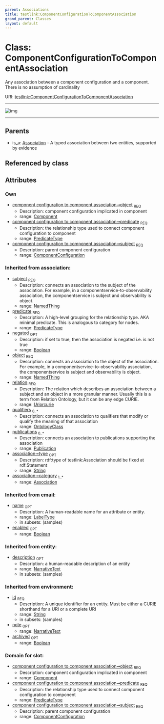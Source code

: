 ```yaml
---
parent: Associations
title: testlink:ComponentConfigurationToComponentAssociation
grand_parent: Classes
layout: default
---
```


# Class: ComponentConfigurationToComponentAssociation


Any association between a component configuration and a component. There is no assumption of cardinality

URI: [testlink:ComponentConfigurationToComponentAssociation](https://w3id.org/testlink/vocab/ComponentConfigurationToComponentAssociation)


---

![img](http://yuml.me/diagram/nofunky;dir:TB/class/[Publication],[OntologyClass],[Component]%3Cobject%201..1-%20[ComponentConfigurationToComponentAssociation%7Cpredicate:predicate_type;negated(i):boolean%20%3F;relation(i):uriorcurie;type(i):string%20%3F;id(i):string;name(i):label_type%20%3F;enabled(i):boolean%20%3F;archived(i):boolean%20%3F;description(i):narrative_text%20%3F;note(i):narrative_text%20%3F],[ComponentConfiguration]%3Csubject%201..1-%20[ComponentConfigurationToComponentAssociation],[Association]%5E-[ComponentConfigurationToComponentAssociation],[ComponentConfiguration],[Component],[Association])

---


## Parents

 *  is_a: [Association](Association.md) - A typed association between two entities, supported by evidence

## Referenced by class


## Attributes


### Own

 * [component configuration to component association➞object](component_configuration_to_component_association_object.md)  <sub>REQ</sub>
    * Description: component configuration implicated in component
    * range: [Component](Component.md)
 * [component configuration to component association➞predicate](component_configuration_to_component_association_predicate.md)  <sub>REQ</sub>
    * Description: the relationship type used to connect component configuration to component
    * range: [PredicateType](types/PredicateType.md)
 * [component configuration to component association➞subject](component_configuration_to_component_association_subject.md)  <sub>REQ</sub>
    * Description: parent component configuration
    * range: [ComponentConfiguration](ComponentConfiguration.md)

### Inherited from association:

 * [subject](subject.md)  <sub>REQ</sub>
    * Description: connects an association to the subject of the association. For example, in a componentservice-to-observability association, the componentservice is subject and observability is object.
    * range: [NamedThing](NamedThing.md)
 * [predicate](predicate.md)  <sub>REQ</sub>
    * Description: A high-level grouping for the relationship type. AKA minimal predicate. This is analogous to category for nodes.
    * range: [PredicateType](types/PredicateType.md)
 * [negated](negated.md)  <sub>OPT</sub>
    * Description: if set to true, then the association is negated i.e. is not true
    * range: [Boolean](types/Boolean.md)
 * [object](object.md)  <sub>REQ</sub>
    * Description: connects an association to the object of the association. For example, in a componentservice-to-observability association, the componentservice is subject and observability is object.
    * range: [NamedThing](NamedThing.md)
 * [relation](relation.md)  <sub>REQ</sub>
    * Description: The relation which describes an association between a subject and an object in a more granular manner. Usually this is a term from Relation Ontology, but it can be any edge CURIE.
    * range: [Uriorcurie](types/Uriorcurie.md)
 * [qualifiers](qualifiers.md)  <sub>0..*</sub>
    * Description: connects an association to qualifiers that modify or qualify the meaning of that association
    * range: [OntologyClass](OntologyClass.md)
 * [publications](publications.md)  <sub>0..*</sub>
    * Description: connects an association to publications supporting the association
    * range: [Publication](Publication.md)
 * [association➞type](association_type.md)  <sub>OPT</sub>
    * Description: rdf:type of testlink:Association should be fixed at rdf:Statement
    * range: [String](types/String.md)
 * [association➞category](association_category.md)  <sub>1..*</sub>
    * range: [Association](Association.md)

### Inherited from email:

 * [name](name.md)  <sub>OPT</sub>
    * Description: A human-readable name for an attribute or entity.
    * range: [LabelType](types/LabelType.md)
    * in subsets: (samples)
 * [enabled](enabled.md)  <sub>OPT</sub>
    * range: [Boolean](types/Boolean.md)

### Inherited from entity:

 * [description](description.md)  <sub>OPT</sub>
    * Description: a human-readable description of an entity
    * range: [NarrativeText](types/NarrativeText.md)
    * in subsets: (samples)

### Inherited from environment:

 * [id](id.md)  <sub>REQ</sub>
    * Description: A unique identifier for an entity. Must be either a CURIE shorthand for a URI or a complete URI
    * range: [String](types/String.md)
    * in subsets: (samples)
 * [note](note.md)  <sub>OPT</sub>
    * range: [NarrativeText](types/NarrativeText.md)
 * [archived](archived.md)  <sub>OPT</sub>
    * range: [Boolean](types/Boolean.md)

### Domain for slot:

 * [component configuration to component association➞object](component_configuration_to_component_association_object.md)  <sub>REQ</sub>
    * Description: component configuration implicated in component
    * range: [Component](Component.md)
 * [component configuration to component association➞predicate](component_configuration_to_component_association_predicate.md)  <sub>REQ</sub>
    * Description: the relationship type used to connect component configuration to component
    * range: [PredicateType](types/PredicateType.md)
 * [component configuration to component association➞subject](component_configuration_to_component_association_subject.md)  <sub>REQ</sub>
    * Description: parent component configuration
    * range: [ComponentConfiguration](ComponentConfiguration.md)

